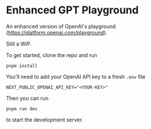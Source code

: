 # Enhanced GPT Playground

An enhanced version of OpenAI's playground (https://platform.openai.com/playground).

Still a WIP.

To get started, clone the repo and run

```
pnpm install
```

You'll need to add your OpenAI API key to a fresh `.env` file

```
NEXT_PUBLIC_OPENAI_API_KEY="<YOUR-KEY>"
```

Then you can run

```
pnpm run dev
```

to start the development server.
